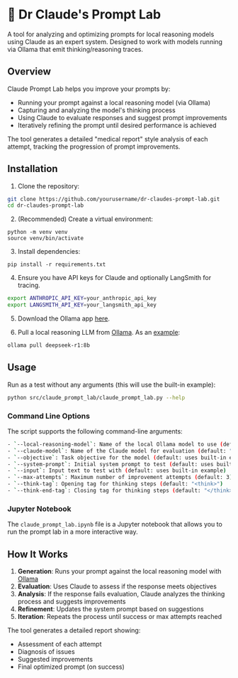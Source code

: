 # 🏥 Dr Claude's Prompt Lab

A tool for analyzing and optimizing prompts for local reasoning models using Claude as an expert system. Designed to work with models running via Ollama that emit thinking/reasoning traces.

## Overview

Claude Prompt Lab helps you improve your prompts by:
- Running your prompt against a local reasoning model (via Ollama)
- Capturing and analyzing the model's thinking process
- Using Claude to evaluate responses and suggest prompt improvements
- Iteratively refining the prompt until desired performance is achieved

The tool generates a detailed "medical report" style analysis of each attempt, tracking the progression of prompt improvements.

## Installation

1. Clone the repository:

```bash
git clone https://github.com/yourusername/dr-claudes-prompt-lab.git
cd dr-claudes-prompt-lab
```

2. (Recommended) Create a virtual environment:
```
python -m venv venv
source venv/bin/activate
```

3. Install dependencies:
```
pip install -r requirements.txt
```

4. Ensure you have API keys for Claude and optionally LangSmith for tracing.
```bash
export ANTHROPIC_API_KEY=your_anthropic_api_key
export LANGSMITH_API_KEY=your_langsmith_api_key
```

5. Download the Ollama app [here](https://ollama.com/download).
 
6. Pull a local reasoning LLM from [Ollama](https://ollama.com/search). As an [example](https://ollama.com/library/deepseek-r1:8b): 
```bash
ollama pull deepseek-r1:8b
```

## Usage

Run as a test without any arguments (this will use the built-in example):
```bash
python src/claude_prompt_lab/claude_prompt_lab.py --help
```

### Command Line Options

The script supports the following command-line arguments:

```bash
- `--local-reasoning-model`: Name of the local Ollama model to use (default: "deepseek-r1:8b")
- `--claude-model`: Name of the Claude model for evaluation (default: "claude-3-5-sonnet-20240620")
- `--objective`: Task objective for the model (default: uses built-in example)
- `--system-prompt`: Initial system prompt to test (default: uses built-in example)
- `--input`: Input text to test with (default: uses built-in example)
- `--max-attempts`: Maximum number of improvement attempts (default: 3)
- `--think-tag`: Opening tag for thinking steps (default: "<think>")
- `--think-end-tag`: Closing tag for thinking steps (default: "</think>")
```

### Jupyter Notebook

The `claude_prompt_lab.ipynb` file is a Jupyter notebook that allows you to run the prompt lab in a more interactive way.

## How It Works

1. **Generation**: Runs your prompt against the local reasoning model with [Ollama](https://github.com/ollama/ollama-python)
2. **Evaluation**: Uses Claude to assess if the response meets objectives
3. **Analysis**: If the response fails evaluation, Claude analyzes the thinking process and suggests improvements
4. **Refinement**: Updates the system prompt based on suggestions
5. **Iteration**: Repeats the process until success or max attempts reached

The tool generates a detailed report showing:
- Assessment of each attempt
- Diagnosis of issues
- Suggested improvements
- Final optimized prompt (on success)
